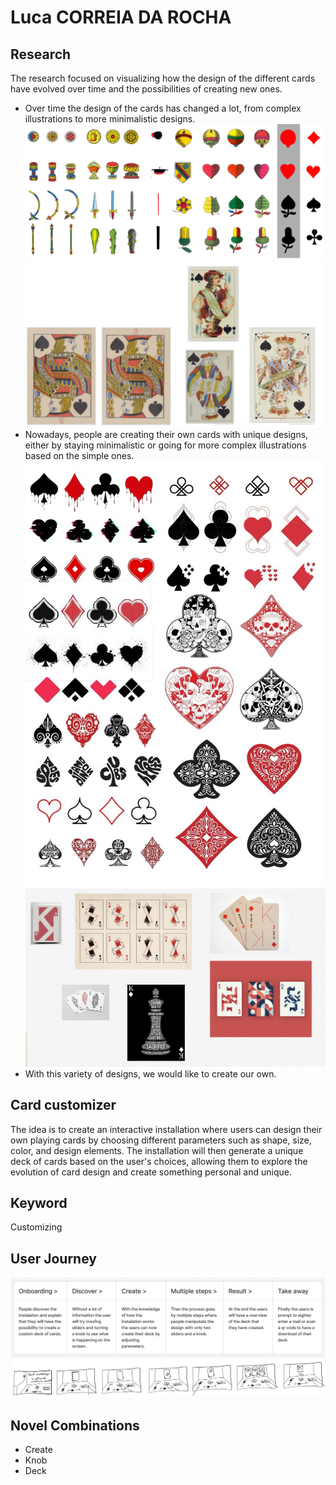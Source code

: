 # Luca CORREIA DA ROCHA

## Research
The research focused on visualizing how the design of the different cards have evolved over time and the possibilities of creating new ones.

- Over time the design of the cards has changed a lot, from complex illustrations to more minimalistic designs.
    ![alt text](images/evolution-of-suits.png)
    ![alt text](images/evolution-of-figure.png)
- Nowadays, people are creating their own cards with unique designs, either by staying minimalistic or going for more complex illustrations based on the simple ones.
    ![alt text](images/new-suits.jpg)
    ![alt text](images/new-king.png)
- With this variety of designs, we would like to create our own.

## Card customizer
The idea is to create an interactive installation where users can design their own playing cards by choosing different parameters such as shape, size, color, and design elements. The installation will then generate a unique deck of cards based on the user's choices, allowing them to explore the evolution of card design and create something personal and unique.

## Keyword
Customizing

## User Journey
![alt text](images/user-journey.png)
![alt text](images/storyboard.png)

## Novel Combinations
- Create
- Knob
- Deck